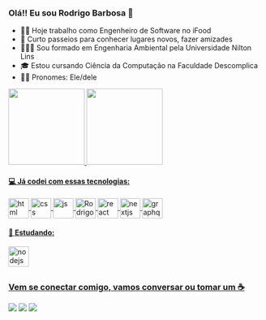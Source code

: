 ### Olá!! Eu sou Rodrigo Barbosa 👋

- 👨‍💻 Hoje trabalho como Engenheiro de Software no iFood
- 🧳 Curto passeios para conhecer lugares novos, fazer amizades
- 🧑🏽‍🔬 Sou formado em Engenharia Ambiental pela Universidade Nilton Lins
- 🎓 Estou cursando Ciência da Computação na Faculdade Descomplica
- 🤷🏻 Pronomes: Ele/dele

<div>
  <a href="https://github.com/rodrigosbarboza">
  <img height="150em" src="https://github-readme-stats.vercel.app/api?username=rodrigosbarboza&show_icons=true&theme=dark&include_all_commits=true&count_private=true"/>
  <img height="150em" src="https://github-readme-stats.vercel.app/api/top-langs/?username=rodrigosbarboza&layout=compact&langs_count=16&theme=dark"/>
</div>
  
<div style="display: inline_block">
  
  #### 💻 Já codei com essas tecnologias:<br>
  <img align="center" alt="html"  heigth="30" width="40" src="https://cdn.jsdelivr.net/gh/devicons/devicon/icons/html5/html5-original.svg">
  <img align="center" alt="css"  heigth="30" width="40" src="https://cdn.jsdelivr.net/gh/devicons/devicon/icons/css3/css3-original.svg">
  <img align="center" alt="js"  heigth="30" width="40" src="https://cdn.jsdelivr.net/gh/devicons/devicon/icons/javascript/javascript-original.svg">
  <img align="center" alt="Rodrigo-java"  heigth="30" width="40" src="https://cdn.jsdelivr.net/gh/devicons/devicon/icons/java/java-original.svg">
  <img align="center" alt="react"  heigth="30" width="40" src="https://cdn.jsdelivr.net/gh/devicons/devicon/icons/react/react-original.svg">
  <img align="center" alt="nextjs"  heigth="30" width="40" src="https://cdn.jsdelivr.net/gh/devicons/devicon/icons/nextjs/nextjs-original.svg">
  <img align="center" alt="graphql"  heigth="30" width="40" src="https://cdn.jsdelivr.net/gh/devicons/devicon/icons/graphql/graphql-plain.svg">
  
  #### 🚀 Estudando:
  <img align="center" alt="nodejs"  heigth="30" width="40" src="https://cdn.jsdelivr.net/gh/devicons/devicon/icons/nodejs/nodejs-original.svg">
  
</div>
  
##
  
### Vem se conectar comigo, vamos conversar ou tomar um ☕

 <div>
   <a href="https://www.linkedin.com/in/rodrigos-barbosa/" target="_blank" ><img src="https://img.shields.io/badge/LinkedIn-0077B5?style=for-the-badge&logo=linkedin&logoColor=white" target="_blank"></a>
   <a href="https://www.instagram.com/heyrodrigos/" target="_blank" ><img src="https://img.shields.io/badge/Instagram-E4405F?style=for-the-badge&logo=instagram&logoColor=white" target="_blank"></a>
      <a href="https://twitter.com/heyrodrigos" target="_blank" ><img src="https://img.shields.io/badge/Twitter-1DA1F2?style=for-the-badge&logo=twitter&logoColor=white" target="_blank"></a>
 </div>
